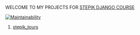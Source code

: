 WELCOME TO MY PROJECTS FOR [STEPIK DJANGO COURSE](https://stepik.org/course/63298/promo)

[![Maintainability](https://api.codeclimate.com/v1/badges/a8bc0bd3df4d4645d506/maintainability)](https://codeclimate.com/github/fsatka/stepik_django_course/maintainability)

1) [stepik_tours](./stepik_tours)
